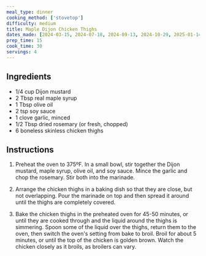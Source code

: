 ```yaml
---
meal_type: dinner
cooking_method: ['stovetop']
difficulty: medium
title: Maple Dijon Chicken Thighs
dates_made: [2024-03-15, 2024-07-18, 2024-09-13, 2024-10-29, 2025-01-14, 2025-04-22]
prep_time: 15
cook_time: 30
servings: 4
---
```


## Ingredients

- 1/4 cup Dijon mustard
- 2 Tbsp real maple syrup
- 1 Tbsp olive oil
- 2 tsp soy sauce
- 1 clove garlic, minced
- 1/2 Tbsp dried rosemary (or fresh, chopped)
- 6 boneless skinless chicken thighs

## Instructions

1. Preheat the oven to 375ºF. In a small bowl, stir together the Dijon mustard, maple syrup, olive oil, and soy sauce. Mince the garlic and chop the rosemary. Stir both into the marinade.

2. Arrange the chicken thighs in a baking dish so that they are close, but not overlapping. Pour the marinade on top and then spread it around until the thighs are completely covered.

3. Bake the chicken thighs in the preheated oven for 45-50 minutes, or until they are cooked through and the liquid around the thighs is simmering. Spoon some of the liquid over the thighs, return them to the oven, then switch the oven's setting from bake to broil. Broil for about 5 minutes, or until the top of the chicken is golden brown. Watch the chicken closely as it broils, as broilers can vary.
